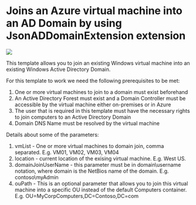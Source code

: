# Joins an Azure virtual machine into an AD Domain by using JsonADDomainExtension extension

<a href="https://portal.azure.com/#create/Microsoft.Template/uri/https%3A%2F%2Fraw.githubusercontent.com%2FAzure%2Fazure-quickstart-templates%2Fmaster%2F201-vm-domain-join-existing%2Fazuredeploy.json" target="_blank">
    <img src="http://azuredeploy.net/deploybutton.png"/>
</a>

This template allows you to join an existing Windows virtual machine into an existing Windows Active Directory Domain.

For this template to work we need the following prerequisites to be met:

1. One or more virtual machines to join to a domain must exist beforehand
2. An Active Directory Forest must exist and a Domain Controller must be accessible by the virtual machine either on-premises or in Azure
3. The user that is required in this template must have the necessary rights to join computers to an Active Directory Domain
4. Domain DNS Name must be resolved by the virtual machine

Details about some of the parameters:

1. vmList - One or more virtual machines to domain join, comma separated. E.g. VM01, VM02, VM03, VM04
2. location - current location of the exising virtual machine. E.g. West US.
3. domainJoinUserName - this parameter must be in domain\username notation, where domain is the NetBios name of the domain. E.g. contoso\myAdmin
4. ouPath - This is an optional parameter that allows you to join this virtual machine into a specific OU instead of the default Computers container. E.g. OU=MyCorpComputers,DC=Contoso,DC=com


